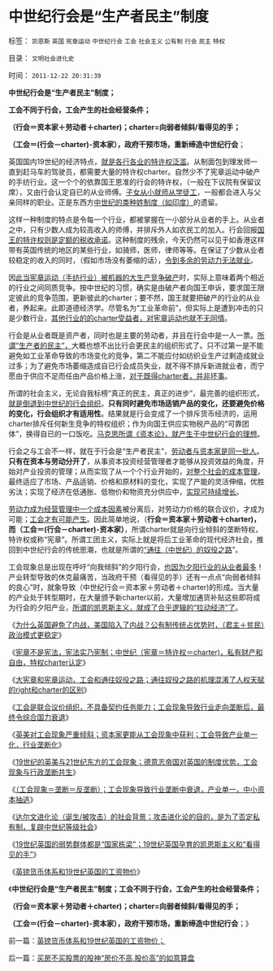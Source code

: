 # 中世纪行会是“生产者民主”制度

标签： `凯恩斯` `英国` `宪章运动` `中世纪行会` `工会` `社会主义` `公有制` `行会` `民主` `特权` 

目录： `文明社会进化史`

时间： `2011-12-22 20:31:39`

**中世纪行会是“生产者民主”制度；**

**工会不同于行会，工会产生的社会经营条件；**

**（行会＝资本家＋劳动者＋charter)；charter=向弱者倾斜/看得见的手；**

**（工会＝(行会－charter)-资本家），政府干预市场，重新缔造中世纪行会**；

英国国内19世纪的经济特点，[就是各行各业的特许权泛滥](../../../2011/12/18/宪章不是宪法，中世纪的特权，特许权，charter.md)。从制面包到理发师一直到赶马车的驾驶员，都需要大量的特许权charter。自然少不了宪章运动中破产的手纺行业。这一个个的依靠国王恩准的行会的特许权，（一般在下议院有保留议席），又由行会认定自已的从业师傅。[子女从小就师从学徒工](../../../2009/6/12/计划生育是错的.md)，一般都会进入与父亲同样的职业。正是东西方[中世纪的类种姓制度（如印度）](../../../2010/5/26/为什么类种姓制度排斥技术进步.md)的遗留。

这样一种制度的特点是令每一个行业，都被掌握在一小部分从业者的手上。从业者之中，只有少数人成为较高收入的师傅，并排斥外人如农民工的加入。行会回报[国王的特许权则是定额的税收承诺](../../../2011/12/20/大宪章和宪章运动，工会和通往奴役之路.md)。这种制度的残余，今天仍然可以见于如香港这样带有英国传统的地区的某些行业，如骑师，医师，律师等等。在保证了少数从业者较稳定的收入的同时，（假如市场没有萎缩的话），[令到多余的劳动力无法就业](../../../2011/12/12/英国工业革命时的社会结构和农民处境.md)。

因[此当宪章运动（手纺行业）被机器的大生产竞争破产](../../../2011/12/11/宪章运动是愚昧的义和团，英国早期工会的成长.md)时，实际上意味着两个相近的行业之间同质竞争。按中世纪的习惯，确实是由破产者向国王申诉，要求国王限定彼此的竞争范围，更新彼此的charter；要不然，国王就要把破产的行业的从业者，养起来。此即道德经济学。尽管名为“工业革命前”，但实际上是遭到冲击的只是少数行业，[其他行业的的charter受益者，对宪章运动也就不无同情](../../../2011/12/6/英国宪章运动不是工人运动，而是“反工人”的运动.md)。

行会是从业者既是资产者，同时也是主要的劳动者，并且在行会中是一人一票。[所谓“生产者的民主”，](../../../2011/8/19/荷兰不是真正意义的民主公民社会.md)大概也想不出比行会更民主的组织形式了。只不过第一是不能避免如工业革命导致的市场变化的竞争，第二不能应付如纺织业生产过剩造成就业过多；为了避免市场萎缩造成自已行会成员失业，就不得不排斥新进就业者，而宁愿由于供应不足而任由产品价格上涨，[对于既得charter者，并非坏事](../../../2011/7/5/工业时代残存的小农意识与黑社会很难区分.md)。

所谓的社会主义，无论自我标榜“真正的民主，真正的进步”，最完善的组织形式，[就是倒退到中世纪的行会组织](../../../2011/10/30/“国家垄断资本主义”的大脑急转弯.md)。**只有同时避免市场适销产品的变化，还要避免价格的变化，行会组织才有适用性**。结果就是行会变成了一个排斥货币经济的，运用charter排斥任何新生竞争的特权组织；作为向国王供应实物税产品的“可靠团体”，换得自已的一口饭吃。[马克思所谓《资本论》，就产生于中世纪行会的理想](../../../2011/2/3/马克思早就向（短缺原理＋边际原理）彻底投降了.md)。

行会之与工会不一样，就在于行会是“生产者民主”，[劳动者与资本家是同一批人](../../../2010/1/14/为什么说资产阶级就是工人阶级自已？.md)。**只有在资本与劳动分开了**，从事资本投资经营管理者才能够从投资效益的角度，开始对产业投资的管理；从而实现了从一个个行业开始的，[对整个社会的成本管理](../../../2010/3/9/衡量计划经济的指标是不存在的.md)，最终适应了市场、产品适销、价格和原材料的变化，实现了产能的灵活伸缩，优胜劣汰；实现了经济在低通胀、低物价和物资充分供应中，[实现可持续增长](../../../2011/6/2/市场经济确保可持续性.md)。

[劳动力成为经营管理中一个成本因素](../../../2009/10/15/人权是生产的要素，劳动者和资本家的相生关系.md)被分离后，对劳动力价格的联合议价，才成为可能；[工会才有可能产生](../../../2011/12/20/工会现象导致行业垄断后衰退，最终令综合国力衰退.md)。因此简单地说，（**行会＝资本家＋劳动者＋charter)，而（工会＝(行会－charter)-资本家）**，所谓charter就是向行业倾斜的垄断特权，特许权或称“宪章”。所谓工团主义，实际上就是将后工业革命的现代经济社会，推回到中世纪行会的传统思潮，也就是所谓的[“通往（中世纪）的奴役之路](../../../2011/3/27/奴隶制是对市场崩溃的适应.md)”。

工会现象总是出现在呼吁“向我倾斜”的夕阳行会，[也因为夕阳行业的从业者最多](../../../2010/1/27/为什么计划经济总是保护了落后产业.md)！产业转型导致的休克最痛苦，当政府干预（看得见的手）还有一点点“向弱者倾斜的良心”时，就象导致（中世纪行会＝资本家＋劳动者＋charter)的形成。当大量的产业处于转型期时，在大量颁予新charter以前，大量增加通货补贴这些即将成为行会的夕阳产业，[所谓的凯恩斯主义，就成了合乎逻辑的“拉动经济”了](../../../2009/6/2/埋葬凯恩斯主义：盲人摸象的菲利普斯曲线.md)。

《[为什么英国避免了内战，美国陷入了内战？公有制传统占优势时，（君主＋贫民）政治模式更稳定](../../../2011/12/18/为什么英国避免了内战，美国陷入了内战？.md)》

《[宪章不是宪法，宪法实乃宪制；中世纪（宪章＝特许权＝charter)，私有财产和自由，特权charter认定](../../../2011/12/18/宪章不是宪法，中世纪的特权，特许权，charter.md)》

《[大宪章和宪章运动，工会和通往奴役之路；通往奴役之路的机理混淆了人权天赋的right和charter的区别](../../../2011/12/20/大宪章和宪章运动，工会和通往奴役之路.md)》

《[工会是联合议价组织，不具备契约任务能力；工会现象导致行业走向垄断后，最终令综合国力衰退](../../../2011/12/20/工会现象导致行业垄断后衰退，最终令综合国力衰退.md)》

《[英美对工会现象严重倾斜；资本家更能从工会现象中获利；工会导致产业单一化，行业垄断化](../../../2011/12/20/英美对工会现象严重倾斜，大资本家对工会现象心连心.md)》

《[19世纪的英美与21世纪东方的工会现象；德意志帝国对英国的制度优势，工会现象与行政垄断共生](../../../2011/12/21/工会现象与行政垄断共生,德意志帝国的制度优势.md)》

《[（工会现象＝垄断＝反垄断）；工会现象导致行业垄断中衰退，产业单一，中小资本抽逃](../../../2011/12/21/美国英国和东方的工会现象与垄断和《反垄断法》.md)》

《[达尔文进化论（诞生/被攻击）的社会背景；攻击进化论的目的，是为了否定私有制，复辟中世纪等级社会](../../../2011/12/21/达尔文进化论（诞生／被攻击）的社会背景.md)》

《[19世纪英国的弱势群体都是“国家栋梁”；19世纪英国孕育的凯恩斯主义和“看得见的手”](../../../2011/12/21/19世纪英国的弱势群体和凯恩斯主义诞生的社会文化背景.md)》

《[英镑货币体系和19世纪英国的工资物价](../../../2011/12/22/英镑货币体系和19世纪英国的工资物价；.md)》

《**中世纪行会是“生产者民主”制度；工会不同于行会，工会产生的社会经营条件；**

**（行会＝资本家＋劳动者＋charter)；charter=向弱者倾斜/看得见的手；**

**（工会＝(行会－charter)-资本家），政府干预市场，重新缔造中世纪行会**；》



前一篇：[英镑货币体系和19世纪英国的工资物价；](../../../2011/12/22/英镑货币体系和19世纪英国的工资物价；.md)

后一篇：[买房不买股票的股神“房价不高,股价高”的如意算盘](../../../2011/12/22/买房不买股票的股神“房价不高,股价高”的如意算盘.md)